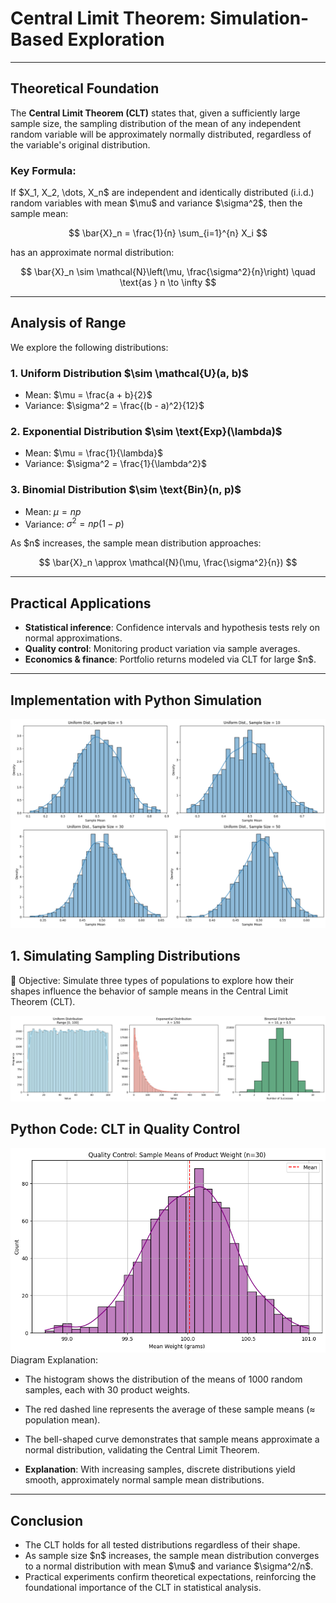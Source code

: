 # Central Limit Theorem: Simulation-Based Exploration

---

## Theoretical Foundation

The **Central Limit Theorem (CLT)** states that, given a sufficiently large sample size, the sampling distribution of the mean of any independent random variable will be approximately normally distributed, regardless of the variable's original distribution.

### Key Formula:

If \$X\_1, X\_2, \dots, X\_n\$ are independent and identically distributed (i.i.d.) random variables with mean \$\mu\$ and variance \$\sigma^2\$, then the sample mean:

$$
\bar{X}_n = \frac{1}{n} \sum_{i=1}^{n} X_i
$$

has an approximate normal distribution:

$$
\bar{X}_n \sim \mathcal{N}\left(\mu, \frac{\sigma^2}{n}\right) \quad \text{as } n \to \infty
$$

---

## Analysis of Range

We explore the following distributions:

### 1. Uniform Distribution \$\sim \mathcal{U}(a, b)\$

* Mean: $\mu = \frac{a + b}{2}$
* Variance: $\sigma^2 = \frac{(b - a)^2}{12}$

### 2. Exponential Distribution \$\sim \text{Exp}(\lambda)\$

* Mean: $\mu = \frac{1}{\lambda}$
* Variance: $\sigma^2 = \frac{1}{\lambda^2}$

### 3. Binomial Distribution \$\sim \text{Bin}(n, p)\$

* Mean: $\mu = np$
* Variance: $\sigma^2 = np(1 - p)$

As \$n\$ increases, the sample mean distribution approaches:

$$
\bar{X}_n \approx \mathcal{N}(\mu, \frac{\sigma^2}{n})
$$

---

## Practical Applications

* **Statistical inference**: Confidence intervals and hypothesis tests rely on normal approximations.
* **Quality control**: Monitoring product variation via sample averages.
* **Economics & finance**: Portfolio returns modeled via CLT for large \$n\$.

---

## Implementation with Python Simulation


![alt text](image-7.png)

## 1. Simulating Sampling Distributions
🔢 Objective:
Simulate three types of populations to explore how their shapes influence the behavior of sample means in the Central Limit Theorem (CLT).

![alt text](image-8.png)

##  Python Code: CLT in Quality Control
![alt text](image-9.png)
Diagram Explanation:

- The histogram shows the distribution of the means of 1000 random samples, each with 30 product weights.

- The red dashed line represents the average of these sample means (≈ population mean).

- The bell-shaped curve demonstrates that sample means approximate a normal distribution, validating the Central Limit Theorem.



* **Explanation**: With increasing samples, discrete distributions yield smooth, approximately normal sample mean distributions.

---

## Conclusion

* The CLT holds for all tested distributions regardless of their shape.
* As sample size \$n\$ increases, the sample mean distribution converges to a normal distribution with mean \$\mu\$ and variance \$\sigma^2/n\$.
* Practical experiments confirm theoretical expectations, reinforcing the foundational importance of the CLT in statistical analysis.

